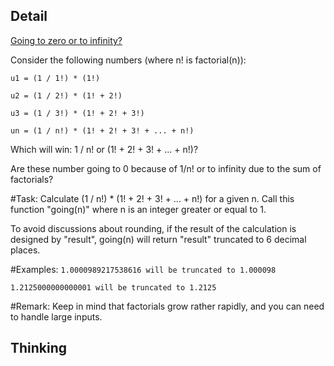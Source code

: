 ## Detail

[Going to zero or to infinity?](https://www.codewars.com/kata/55a29405bc7d2efaff00007c)

Consider the following numbers (where n! is factorial(n)):

`u1 = (1 / 1!) * (1!)`

`u2 = (1 / 2!) * (1! + 2!)`

`u3 = (1 / 3!) * (1! + 2! + 3!)`

`un = (1 / n!) * (1! + 2! + 3! + ... + n!)`

Which will win: 1 / n! or (1! + 2! + 3! + ... + n!)?

Are these number going to 0 because of 1/n! or to infinity due to the sum of factorials?

\#Task: Calculate (1 / n!) * (1! + 2! + 3! + ... + n!) for a given n. Call this function "going(n)" where n is an integer greater or equal to 1.

To avoid discussions about rounding, if the result of the calculation is designed by "result", going(n) will return "result" truncated to 6 decimal places.

\#Examples: `1.0000989217538616 will be truncated to 1.000098`

`1.2125000000000001 will be truncated to 1.2125`

\#Remark: Keep in mind that factorials grow rather rapidly, and you can need to handle large inputs.

## Thinking

